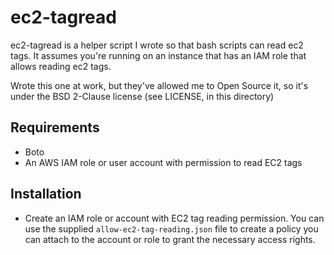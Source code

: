 # ec2-tagread

ec2-tagread is a helper script I wrote so that bash scripts can read ec2 tags. It assumes you're running on an instance that has an IAM role that allows reading ec2 tags.

Wrote this one at work, but they've allowed me to Open Source it, so it's under the BSD 2-Clause license (see LICENSE, in this directory)

## Requirements
* Boto
* An AWS IAM role or user account with permission to read EC2 tags

## Installation
* Create an IAM role or account with EC2 tag reading permission. You can use the supplied `allow-ec2-tag-reading.json` file to create a policy you can attach to the account or role to grant the necessary access rights.
